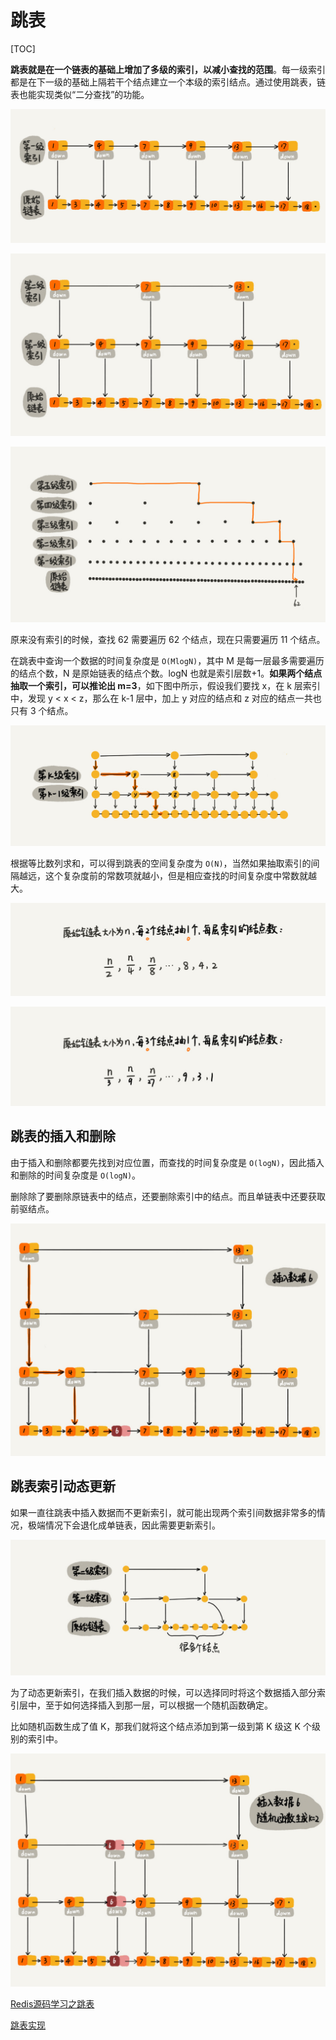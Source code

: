# 跳表

[TOC]

**跳表就是在一个链表的基础上增加了多级的索引，以减小查找的范围**。每一级索引都是在下一级的基础上隔若干个结点建立一个本级的索引结点。通过使用跳表，链表也能实现类似“二分查找”的功能。

![Image](assets/20190807143555468_9755.png)

![Image(1)](assets/20190807143602054_7912.png)

![Image(2)](assets/20190807143611344_19569.png)

原来没有索引的时候，查找 62 需要遍历 62 个结点，现在只需要遍历 11 个结点。

在跳表中查询一个数据的时间复杂度是 `O(MlogN)`，其中 M 是每一层最多需要遍历的结点个数，N 是原始链表的结点个数。logN 也就是索引层数+1。**如果两个结点抽取一个索引，可以推论出 m=3**，如下图中所示，假设我们要找 x，在 k 层索引中，发现 y < x < z，那么在 k-1 层中，加上 y 对应的结点和 z 对应的结点一共也只有 3 个结点。

![Image(3)](assets/20190807143634346_12022.png)

根据等比数列求和，可以得到跳表的空间复杂度为 `O(N)`，当然如果抽取索引的间隔越远，这个复杂度前的常数项就越小，但是相应查找的时间复杂度中常数就越大。

![Image(4)](assets/20190807143642940_27961.png)

![Image(5)](assets/20190807143649619_19311.png)

## 跳表的插入和删除

由于插入和删除都要先找到对应位置，而查找的时间复杂度是 `O(logN)`，因此插入和删除的时间复杂度是 `O(logN)`。

删除除了要删除原链表中的结点，还要删除索引中的结点。而且单链表中还要获取前驱结点。

![Image(6)](assets/20190807143656573_18044.png)

## 跳表索引动态更新

如果一直往跳表中插入数据而不更新索引，就可能出现两个索引间数据非常多的情况，极端情况下会退化成单链表，因此需要更新索引。

![Image(7)](assets/20190807143703389_12856.png)

为了动态更新索引，在我们插入数据的时候，可以选择同时将这个数据插入部分索引层中，至于如何选择插入到那一层，可以根据一个随机函数确定。

比如随机函数生成了值 K，那我们就将这个结点添加到第一级到第 K 级这 K 个级别的索引中。

![Image(8)](assets/20190807143710194_16010.png)

[Redis源码学习之跳表](https://cloud.tencent.com/developer/article/1353762)

[跳表实现](https://github.com/wangzheng0822/algo/blob/master/java/17_skiplist/SkipList.java)
